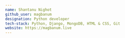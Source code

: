 ```yaml
---
name: Shantanu Nighot
github_user: magbanum
designation: Python developer
tech-stack: Python, Django, MongoDB, HTML & CSS, Git
website: https://magbanum.live
---
```

